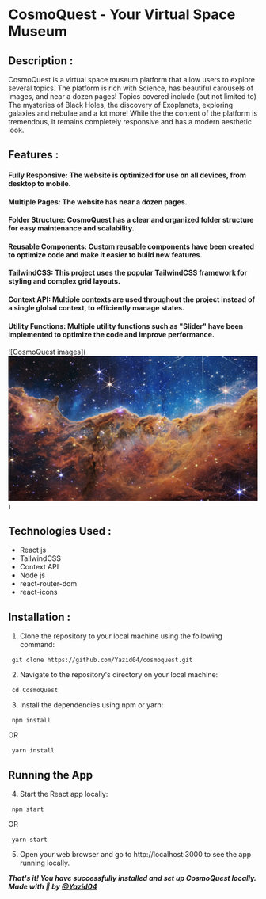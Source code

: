 # CosmoQuest - Your Virtual Space Museum 

## Description : 
CosmoQuest is a virtual space museum platform that allow users to explore several topics. The platform is rich with Science, has beautiful carousels of images, and near a dozen pages! Topics covered include (but not limited to) The mysteries of Black Holes, the discovery of Exoplanets, exploring galaxies and nebulae and a lot more! While the the content of the platform is tremendous, it remains completely responsive and has a modern aesthetic look.    
   
   
   
  ## Features : 
  #### Fully Responsive: The website is optimized for use on all devices, from desktop to mobile.
  ####  Multiple Pages: The website has near a dozen pages.   
  ####  Folder Structure: CosmoQuest has a clear and organized folder structure for easy maintenance and scalability.  
  ####  Reusable Components: Custom reusable components have been created to optimize code and make it easier to build new features.  
  #### TailwindCSS: This project uses the popular TailwindCSS framework for styling and complex grid layouts.  
  ####  Context API: Multiple contexts are used throughout the project instead of a single global context, to efficiently manage states.  
  ####  Utility Functions: Multiple utility functions such as "Slider" have been implemented to optimize the code and improve performance.  
   
  
  
  ![CosmoQuest images](![CosmoQuest images](./src/components/static/cosmicCliffs.png))
   
  
  
  ## Technologies Used :
  * React js
  * TailwindCSS
  * Context API
  * Node js
  * react-router-dom
  * react-icons


  ## Installation :
  1. Clone the repository to your local machine using the following command:  
  ```  
   git clone https://github.com/Yazid04/cosmoquest.git
  ```  
  2. Navigate to the repository's directory on your local machine:
  ```  
   cd CosmoQuest    
  ```  
  3. Install the dependencies using npm or yarn:   
  ```  
   npm install  
  ```  
   OR  
   ```  
    yarn install  
   ```    
  ## Running the App
  4. Start the React app locally:
  ```
   npm start
  ```
   OR
  ```
   yarn start
  ```
  5. Open your web browser and go to http://localhost:3000 to see the app running locally.

  ***That's it! You have successfully installed and set up CosmoQuest locally.***  
  ***Made with 💛 by [@Yazid04](https://github.com/Yazid04/cosmoquest.git)***
